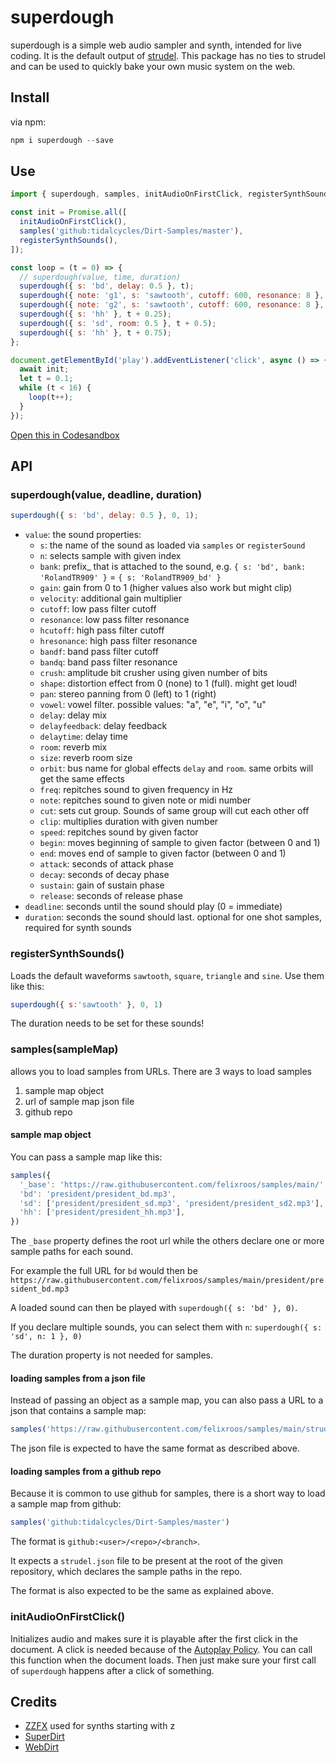 # superdough

superdough is a simple web audio sampler and synth, intended for live coding.
It is the default output of [strudel](https://strudel.cc/).
This package has no ties to strudel and can be used to quickly bake your own music system on the web.

## Install

via npm:

```js
npm i superdough --save
```

## Use

```js
import { superdough, samples, initAudioOnFirstClick, registerSynthSounds } from 'superdough';

const init = Promise.all([
  initAudioOnFirstClick(),
  samples('github:tidalcycles/Dirt-Samples/master'),
  registerSynthSounds(),
]);

const loop = (t = 0) => {
  // superdough(value, time, duration)
  superdough({ s: 'bd', delay: 0.5 }, t);
  superdough({ note: 'g1', s: 'sawtooth', cutoff: 600, resonance: 8 }, t, 0.125);
  superdough({ note: 'g2', s: 'sawtooth', cutoff: 600, resonance: 8 }, t + 0.25, 0.125);
  superdough({ s: 'hh' }, t + 0.25);
  superdough({ s: 'sd', room: 0.5 }, t + 0.5);
  superdough({ s: 'hh' }, t + 0.75);
};

document.getElementById('play').addEventListener('click', async () => {
  await init;
  let t = 0.1;
  while (t < 16) {
    loop(t++);
  }
});
```

[Open this in Codesandbox](https://codesandbox.io/s/superdough-demo-forked-sf8djh?file=/src/index.js)

## API

### superdough(value, deadline, duration)

```js
superdough({ s: 'bd', delay: 0.5 }, 0, 1);
```

- `value`: the sound properties:
  - `s`: the name of the sound as loaded via `samples` or `registerSound`
  - `n`: selects sample with given index
  - `bank`: prefix_ that is attached to the sound, e.g. `{ s: 'bd', bank: 'RolandTR909' }` = `{ s: 'RolandTR909_bd' }`
  - `gain`: gain from 0 to 1 (higher values also work but might clip)
  - `velocity`: additional gain multiplier
  - `cutoff`: low pass filter cutoff
  - `resonance`: low pass filter resonance
  - `hcutoff`: high pass filter cutoff
  - `hresonance`: high pass filter resonance
  - `bandf`: band pass filter cutoff
  - `bandq`: band pass  filter resonance
  - `crush`: amplitude bit crusher using given number of bits
  - `shape`: distortion effect from 0 (none) to 1 (full). might get loud!
  - `pan`: stereo panning from 0 (left) to 1 (right)
  - `vowel`: vowel filter. possible values: "a", "e", "i", "o", "u"
  - `delay`: delay mix
  - `delayfeedback`: delay feedback
  - `delaytime`: delay time
  - `room`: reverb mix
  - `size`: reverb room size
  - `orbit`: bus name for global effects `delay` and `room`. same orbits will get the same effects
  - `freq`: repitches sound to given frequency in Hz
  - `note`: repitches sound to given note or midi number
  - `cut`: sets cut group. Sounds of same group will cut each other off
  - `clip`: multiplies duration with given number
  - `speed`: repitches sound by given factor
  - `begin`: moves beginning of sample to given factor (between 0 and 1)
  - `end`: moves end of sample to given factor (between 0 and 1)
  - `attack`: seconds of attack phase
  - `decay`: seconds of decay phase
  - `sustain`: gain of sustain phase
  - `release`: seconds of release phase
- `deadline`: seconds until the sound should play (0 = immediate)
- `duration`: seconds the sound should last. optional for one shot samples, required for synth sounds

### registerSynthSounds()

Loads the default waveforms `sawtooth`, `square`, `triangle` and `sine`. Use them like this:

```js
superdough({ s:'sawtooth' }, 0, 1)
```

The duration needs to be set for these sounds!

### samples(sampleMap)

allows you to load samples from URLs. There are 3 ways to load samples

1. sample map object
2. url of sample map json file
3. github repo

#### sample map object

You can pass a sample map like this:

```js
samples({
  '_base': 'https://raw.githubusercontent.com/felixroos/samples/main/',
  'bd': 'president/president_bd.mp3',
  'sd': ['president/president_sd.mp3', 'president/president_sd2.mp3'],
  'hh': ['president/president_hh.mp3'],
})
```

The `_base` property defines the root url while the others declare one or more sample paths for each sound.

For example the full URL for `bd` would then be `https://raw.githubusercontent.com/felixroos/samples/main/president/president_bd.mp3`

A loaded sound can then be played with `superdough({ s: 'bd' }, 0)`.

If you declare multiple sounds, you can select them with `n`: `superdough({ s: 'sd', n: 1 }, 0)`

The duration property is not needed for samples.

#### loading samples from a json file

Instead of passing an object as a sample map, you can also pass a URL to a json that contains a sample map:

```js
samples('https://raw.githubusercontent.com/felixroos/samples/main/strudel.json')
```

The json file is expected to have the same format as described above.

#### loading samples from a github repo

Because it is common to use github for samples, there is a short way to load a sample map from github:

```js
samples('github:tidalcycles/Dirt-Samples/master')
```

The format is `github:<user>/<repo>/<branch>`.

It expects a `strudel.json` file to be present at the root of the given repository, which declares the sample paths in the repo.

The format is also expected to be the same as explained above.

### initAudioOnFirstClick()

Initializes audio and makes sure it is playable after the first click in the document. A click is needed because of the [Autoplay Policy](https://www.w3.org/TR/autoplay-detection/).
You can call this function when the document loads.
Then just make sure your first call of `superdough` happens after a click of something.

## Credits

- [ZZFX](https://github.com/KilledByAPixel/ZzFX) used for synths starting with z
- [SuperDirt](https://github.com/musikinformatik/SuperDirt)
- [WebDirt](https://github.com/dktr0/WebDirt)
